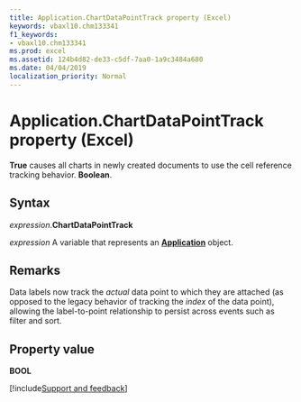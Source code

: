 ```yaml
---
title: Application.ChartDataPointTrack property (Excel)
keywords: vbaxl10.chm133341
f1_keywords:
- vbaxl10.chm133341
ms.prod: excel
ms.assetid: 124b4d82-de33-c5df-7aa0-1a9c3484a680
ms.date: 04/04/2019
localization_priority: Normal
---
```



# Application.ChartDataPointTrack property (Excel)

**True** causes all charts in newly created documents to use the cell reference tracking behavior. **Boolean**.


## Syntax

_expression_.**ChartDataPointTrack**

_expression_ A variable that represents an **[Application](Excel.Application(object).md)** object.


## Remarks

Data labels now track the _actual_ data point to which they are attached (as opposed to the legacy behavior of tracking the _index_ of the data point), allowing the label-to-point relationship to persist across events such as filter and sort.


## Property value

**BOOL**




[!include[Support and feedback](~/includes/feedback-boilerplate.md)]